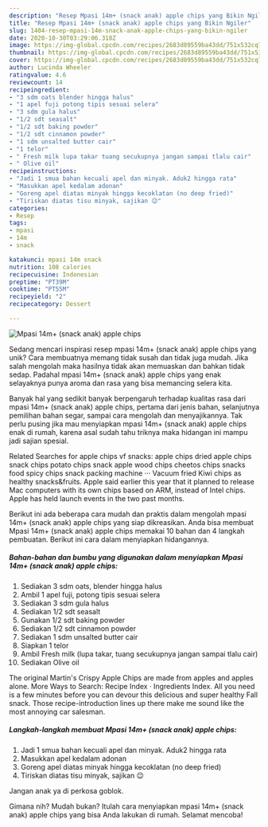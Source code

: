 ```yaml
---
description: "Resep Mpasi 14m+ (snack anak) apple chips yang Bikin Ngiler"
title: "Resep Mpasi 14m+ (snack anak) apple chips yang Bikin Ngiler"
slug: 1404-resep-mpasi-14m-snack-anak-apple-chips-yang-bikin-ngiler
date: 2020-10-30T03:29:06.318Z
image: https://img-global.cpcdn.com/recipes/2683d89559ba43dd/751x532cq70/mpasi-14m-snack-anak-apple-chips-foto-resep-utama.jpg
thumbnail: https://img-global.cpcdn.com/recipes/2683d89559ba43dd/751x532cq70/mpasi-14m-snack-anak-apple-chips-foto-resep-utama.jpg
cover: https://img-global.cpcdn.com/recipes/2683d89559ba43dd/751x532cq70/mpasi-14m-snack-anak-apple-chips-foto-resep-utama.jpg
author: Lucinda Wheeler
ratingvalue: 4.6
reviewcount: 14
recipeingredient:
- "3 sdm oats blender hingga halus"
- "1 apel fuji potong tipis sesuai selera"
- "3 sdm gula halus"
- "1/2 sdt seasalt"
- "1/2 sdt baking powder"
- "1/2 sdt cinnamon powder"
- "1 sdm unsalted butter cair"
- "1 telor"
- " Fresh milk lupa takar tuang secukupnya jangan sampai tlalu cair"
- " Olive oil"
recipeinstructions:
- "Jadi 1 smua bahan kecuali apel dan minyak. Aduk2 hingga rata"
- "Masukkan apel kedalam adonan"
- "Goreng apel diatas minyak hingga kecoklatan (no deep fried)"
- "Tiriskan diatas tisu minyak, sajikan 😉"
categories:
- Resep
tags:
- mpasi
- 14m
- snack

katakunci: mpasi 14m snack 
nutrition: 108 calories
recipecuisine: Indonesian
preptime: "PT39M"
cooktime: "PT55M"
recipeyield: "2"
recipecategory: Dessert

---
```



![Mpasi 14m+ (snack anak) apple chips](https://img-global.cpcdn.com/recipes/2683d89559ba43dd/751x532cq70/mpasi-14m-snack-anak-apple-chips-foto-resep-utama.jpg)

Sedang mencari inspirasi resep mpasi 14m+ (snack anak) apple chips yang unik? Cara membuatnya memang tidak susah dan tidak juga mudah. Jika salah mengolah maka hasilnya tidak akan memuaskan dan bahkan tidak sedap. Padahal mpasi 14m+ (snack anak) apple chips yang enak selayaknya punya aroma dan rasa yang bisa memancing selera kita.

Banyak hal yang sedikit banyak berpengaruh terhadap kualitas rasa dari mpasi 14m+ (snack anak) apple chips, pertama dari jenis bahan, selanjutnya pemilihan bahan segar, sampai cara mengolah dan menyajikannya. Tak perlu pusing jika mau menyiapkan mpasi 14m+ (snack anak) apple chips enak di rumah, karena asal sudah tahu triknya maka hidangan ini mampu jadi sajian spesial.

Related Searches for apple chips vf snacks: apple chips dried apple chips snack chips potato chips snack apple wood chips cheetos chips snacks food spicy chips snack packing machine ··· Vacuum fried Kiwi chips as healthy snacks&amp;fruits. Apple said earlier this year that it planned to release Mac computers with its own chips based on ARM, instead of Intel chips. Apple has held launch events in the two past months.


Berikut ini ada beberapa cara mudah dan praktis dalam mengolah mpasi 14m+ (snack anak) apple chips yang siap dikreasikan. Anda bisa membuat Mpasi 14m+ (snack anak) apple chips memakai 10 bahan dan 4 langkah pembuatan. Berikut ini cara dalam menyiapkan hidangannya.

<!--inarticleads1-->

##### Bahan-bahan dan bumbu yang digunakan dalam menyiapkan Mpasi 14m+ (snack anak) apple chips:

1. Sediakan 3 sdm oats, blender hingga halus
1. Ambil 1 apel fuji, potong tipis sesuai selera
1. Sediakan 3 sdm gula halus
1. Sediakan 1/2 sdt seasalt
1. Gunakan 1/2 sdt baking powder
1. Sediakan 1/2 sdt cinnamon powder
1. Sediakan 1 sdm unsalted butter cair
1. Siapkan 1 telor
1. Ambil  Fresh milk (lupa takar, tuang secukupnya jangan sampai tlalu cair)
1. Sediakan  Olive oil


The original Martin&#39;s Crispy Apple Chips are made from apples and apples alone. More Ways to Search: Recipe Index · Ingredients Index. All you need is a few minutes before you can devour this delicious and super healthy Fall snack. Those recipe-introduction lines up there make me sound like the most annoying car salesman. 

<!--inarticleads2-->

##### Langkah-langkah membuat Mpasi 14m+ (snack anak) apple chips:

1. Jadi 1 smua bahan kecuali apel dan minyak. Aduk2 hingga rata
1. Masukkan apel kedalam adonan
1. Goreng apel diatas minyak hingga kecoklatan (no deep fried)
1. Tiriskan diatas tisu minyak, sajikan 😉


Jangan anak ya di perkosa goblok. 

Gimana nih? Mudah bukan? Itulah cara menyiapkan mpasi 14m+ (snack anak) apple chips yang bisa Anda lakukan di rumah. Selamat mencoba!
